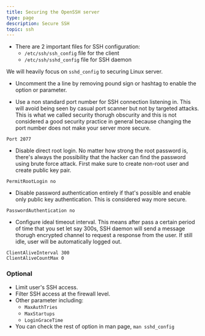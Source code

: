 ```yaml
---
title: Securing the OpenSSH server
type: page
description: Secure SSH
topic: ssh
---
```


- There are 2 important files for SSH configuration:
	- `/etc/ssh/ssh_config` file for the client
	- `/etc/ssh/sshd_config` file for SSH daemon

We will heavily focus on `sshd_config` to securing Linux server.
- Uncomment the a line by removing pound sign or hashtag to enable the option or parameter.

- Use a non standard port number for SSH connection listening in. This will avoid being seen by casual port scanner but not by targeted attacks. This is what we called security thorugh obscurity and this is not considered a good security practice in general because changing the port number does not make your server more secure.
```{sh}
Port 2077
```

- Disable direct root login. No matter how strong the root password is, there's always the possibility that the hacker can find the password using brute force attack. First make sure to create non-root user and create public key pair.
```{sh}
PermitRootLogin no
```

- Disable password authentication entirely if that's possible and enable only public key authentication. This is considered way more secure.
```{sh}
PasswordAuthentication no
```

- Configure ideal timeout interval. This means after pass a certain period of time that you set let say 300s, SSH daemon will send a message thorugh encrypted channel to request a response from the user. If still idle, user will be automatically logged out.
```{sh}
ClientAliveInterval 300
ClientAliveCountMax 0
```

### Optional
- Limit user's SSH access.
- Filter SSH access at the firewall level.
- Other parameter including:
    - `MaxAuthTries`
    - `MaxStartups`
    - `LoginGraceTime`
- You can check the rest of option in man page, `man sshd_config`

